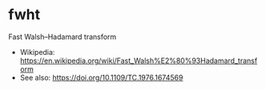 # fwht

Fast Walsh–Hadamard transform

- Wikipedia: https://en.wikipedia.org/wiki/Fast_Walsh%E2%80%93Hadamard_transform
- See also: https://doi.org/10.1109/TC.1976.1674569
